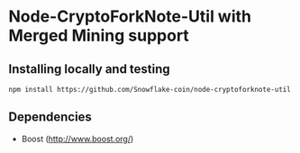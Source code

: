 Node-CryptoForkNote-Util with Merged Mining support
===================================================

Installing locally and testing
-----
```
npm install https://github.com/Snowflake-coin/node-cryptoforknote-util
```

Dependencies
------------

* Boost (http://www.boost.org/)
